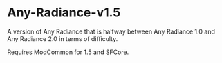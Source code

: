 # Any-Radiance-v1.5

A version of Any Radiance that is halfway between Any Radiance 1.0 and Any Radiance 2.0 in terms of difficulty.

Requires ModCommon for 1.5 and SFCore.